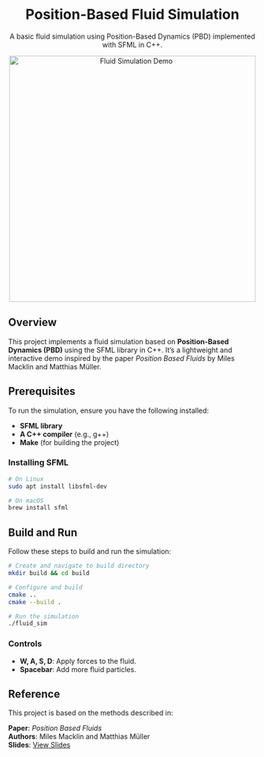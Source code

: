 
<div align="center">
  <h1>Position-Based Fluid Simulation</h1>
  <p>A basic fluid simulation using Position-Based Dynamics (PBD) implemented with SFML in C++.</p>
  <img src="sim.gif" alt="Fluid Simulation Demo" width="500">
</div>


## Overview
This project implements a fluid simulation based on **Position-Based Dynamics (PBD)** using the SFML library in C++. It’s a lightweight and interactive demo inspired by the paper *Position Based Fluids* by Miles Macklin and Matthias Müller.



## Prerequisites
To run the simulation, ensure you have the following installed:
- **SFML library**
- **A C++ compiler** (e.g., g++)
- **Make** (for building the project)

### Installing SFML
```bash
# On Linux
sudo apt install libsfml-dev

# On macOS
brew install sfml
```



## Build and Run
Follow these steps to build and run the simulation:

```bash
# Create and navigate to build directory
mkdir build && cd build

# Configure and build
cmake ..
cmake --build .

# Run the simulation
./fluid_sim
```

### Controls
- **W, A, S, D**: Apply forces to the fluid.
- **Spacebar**: Add more fluid particles.



## Reference
This project is based on the methods described in:

**Paper**: *Position Based Fluids*  
**Authors**: Miles Macklin and Matthias Müller  
**Slides**: [View Slides](https://mmacklin.com/pbf_slides.pdf)


